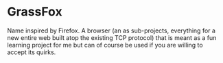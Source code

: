 # GrassFox
Name inspired by Firefox. A browser (an as sub-projects, everything for a new entire web built atop the existing TCP protocol) that is meant as a fun learning project for me but can of course be used if you are willing to accept its quirks. 

